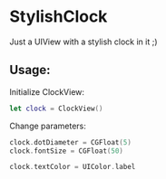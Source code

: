 # StylishClock

Just a UIView with a stylish clock in it ;)

## Usage:

Initialize ClockView:
```swift
let clock = ClockView()
```

Change parameters:
```swift
clock.dotDiameter = CGFloat(5)
clock.fontSize = CGFloat(50)

clock.textColor = UIColor.label
```
